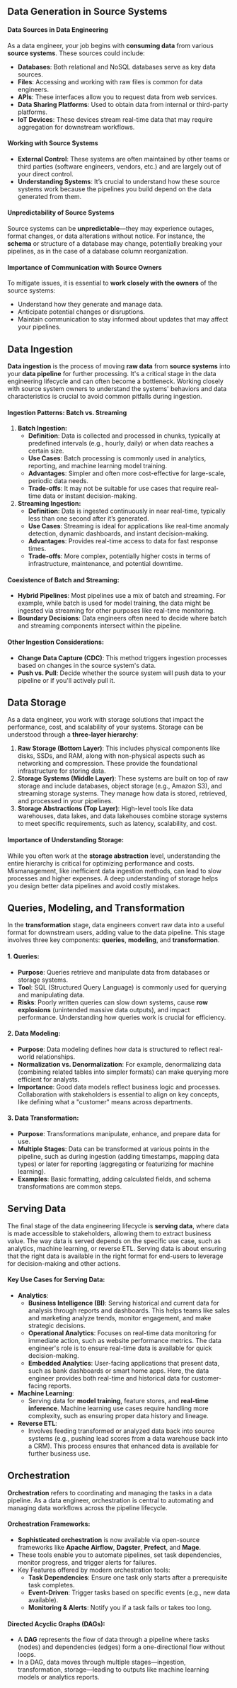 ## Data Generation in Source Systems
#### Data Sources in Data Engineering
As a data engineer, your job begins with **consuming data** from various **source systems**. These sources could include:
- **Databases**: Both relational and NoSQL databases serve as key data sources.
- **Files**: Accessing and working with raw files is common for data engineers.
- **APIs**: These interfaces allow you to request data from web services.
- **Data Sharing Platforms**: Used to obtain data from internal or third-party platforms.
- **IoT Devices**: These devices stream real-time data that may require aggregation for downstream workflows.
#### Working with Source Systems
- **External Control**: These systems are often maintained by other teams or third parties (software engineers, vendors, etc.) and are largely out of your direct control.
- **Understanding Systems**: It’s crucial to understand how these source systems work because the pipelines you build depend on the data generated from them.
#### Unpredictability of Source Systems
Source systems can be **unpredictable**—they may experience outages, format changes, or data alterations without notice. For instance, the **schema** or structure of a database may change, potentially breaking your pipelines, as in the case of a database column reorganization.
#### Importance of Communication with Source Owners
To mitigate issues, it is essential to **work closely with the owners** of the source systems:
- Understand how they generate and manage data.
- Anticipate potential changes or disruptions.
- Maintain communication to stay informed about updates that may affect your pipelines.

## Data Ingestion
**Data ingestion** is the process of moving **raw data** from **source systems** into your **data pipeline** for further processing. It's a critical stage in the data engineering lifecycle and can often become a bottleneck. Working closely with source system owners to understand the systems' behaviors and data characteristics is crucial to avoid common pitfalls during ingestion.
#### Ingestion Patterns: Batch vs. Streaming
1. **Batch Ingestion:**
	- **Definition**: Data is collected and processed in chunks, typically at predefined intervals (e.g., hourly, daily) or when data reaches a certain size.
	- **Use Cases**: Batch processing is commonly used in analytics, reporting, and machine learning model training.
	- **Advantages**: Simpler and often more cost-effective for large-scale, periodic data needs.
	- **Trade-offs**: It may not be suitable for use cases that require real-time data or instant decision-making.
2. **Streaming Ingestion:**
	- **Definition**: Data is ingested continuously in near real-time, typically less than one second after it’s generated.
    - **Use Cases**: Streaming is ideal for applications like real-time anomaly detection, dynamic dashboards, and instant decision-making.
    - **Advantages**: Provides real-time access to data for fast response times.
    - **Trade-offs**: More complex, potentially higher costs in terms of infrastructure, maintenance, and potential downtime.
#### Coexistence of Batch and Streaming:
- **Hybrid Pipelines**: Most pipelines use a mix of batch and streaming. For example, while batch is used for model training, the data might be ingested via streaming for other purposes like real-time monitoring.
- **Boundary Decisions**: Data engineers often need to decide where batch and streaming components intersect within the pipeline.
#### Other Ingestion Considerations:
- **Change Data Capture (CDC)**: This method triggers ingestion processes based on changes in the source system's data.
- **Push vs. Pull**: Decide whether the source system will push data to your pipeline or if you'll actively pull it.

## Data Storage
As a data engineer, you work with storage solutions that impact the performance, cost, and scalability of your systems. Storage can be understood through a **three-layer hierarchy**:
1. **Raw Storage (Bottom Layer)**: This includes physical components like disks, SSDs, and RAM, along with non-physical aspects such as networking and compression. These provide the foundational infrastructure for storing data.
2. **Storage Systems (Middle Layer)**: These systems are built on top of raw storage and include databases, object storage (e.g., Amazon S3), and streaming storage systems. They manage how data is stored, retrieved, and processed in your pipelines.
3. **Storage Abstractions (Top Layer)**: High-level tools like data warehouses, data lakes, and data lakehouses combine storage systems to meet specific requirements, such as latency, scalability, and cost.
#### Importance of Understanding Storage:
While you often work at the **storage abstraction** level, understanding the entire hierarchy is critical for optimizing performance and costs. Mismanagement, like inefficient data ingestion methods, can lead to slow processes and higher expenses. A deep understanding of storage helps you design better data pipelines and avoid costly mistakes.

## Queries, Modeling, and Transformation
In the **transformation** stage, data engineers convert raw data into a useful format for downstream users, adding value to the data pipeline. This stage involves three key components: **queries**, **modeling**, and **transformation**.
#### 1. Queries:
- **Purpose**: Queries retrieve and manipulate data from databases or storage systems.
- **Tool**: SQL (Structured Query Language) is commonly used for querying and manipulating data.
- **Risks**: Poorly written queries can slow down systems, cause **row explosions** (unintended massive data outputs), and impact performance. Understanding how queries work is crucial for efficiency.
#### 2. Data Modeling:
- **Purpose**: Data modeling defines how data is structured to reflect real-world relationships.
- **Normalization vs. Denormalization**: For example, denormalizing data (combining related tables into simpler formats) can make querying more efficient for analysts.
- **Importance**: Good data models reflect business logic and processes. Collaboration with stakeholders is essential to align on key concepts, like defining what a "customer" means across departments.
#### 3. Data Transformation:
- **Purpose**: Transformations manipulate, enhance, and prepare data for use.
- **Multiple Stages**: Data can be transformed at various points in the pipeline, such as during ingestion (adding timestamps, mapping data types) or later for reporting (aggregating or featurizing for machine learning).
- **Examples**: Basic formatting, adding calculated fields, and schema transformations are common steps.

## Serving Data
The final stage of the data engineering lifecycle is **serving data**, where data is made accessible to stakeholders, allowing them to extract business value. The way data is served depends on the specific use case, such as analytics, machine learning, or reverse ETL. Serving data is about ensuring that the right data is available in the right format for end-users to leverage for decision-making and other actions.
#### Key Use Cases for Serving Data:
- **Analytics**:
	- **Business Intelligence (BI)**: Serving historical and current data for analysis through reports and dashboards. This helps teams like sales and marketing analyze trends, monitor engagement, and make strategic decisions.
	- **Operational Analytics**: Focuses on real-time data monitoring for immediate action, such as website performance metrics. The data engineer's role is to ensure real-time data is available for quick decision-making.
	- **Embedded Analytics**: User-facing applications that present data, such as bank dashboards or smart home apps. Here, the data engineer provides both real-time and historical data for customer-facing reports.
- **Machine Learning**:
    - Serving data for **model training**, feature stores, and **real-time inference**. Machine learning use cases require handling more complexity, such as ensuring proper data history and lineage.
- **Reverse ETL**:
    - Involves feeding transformed or analyzed data back into source systems (e.g., pushing lead scores from a data warehouse back into a CRM). This process ensures that enhanced data is available for further business use.

## Orchestration
**Orchestration** refers to coordinating and managing the tasks in a data pipeline. As a data engineer, orchestration is central to automating and managing data workflows across the pipeline lifecycle.
#### Orchestration Frameworks:
- **Sophisticated orchestration** is now available via open-source frameworks like **Apache Airflow**, **Dagster**, **Prefect**, and **Mage**.
- These tools enable you to automate pipelines, set task dependencies, monitor progress, and trigger alerts for failures.
- Key Features offered by modern orchestration tools:
	- **Task Dependencies**: Ensure one task only starts after a prerequisite task completes.
	- **Event-Driven**: Trigger tasks based on specific events (e.g., new data available).
	- **Monitoring & Alerts**: Notify you if a task fails or takes too long.
#### Directed Acyclic Graphs (DAGs):
- A **DAG** represents the flow of data through a pipeline where tasks (nodes) and dependencies (edges) form a one-directional flow without loops.
- In a DAG, data moves through multiple stages—ingestion, transformation, storage—leading to outputs like machine learning models or analytics reports.